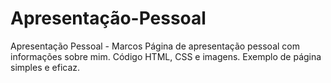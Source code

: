 # Apresentação-Pessoal
Apresentação Pessoal - Marcos  Página de apresentação pessoal com informações sobre mim. Código HTML, CSS e imagens. Exemplo de página simples e eficaz.

